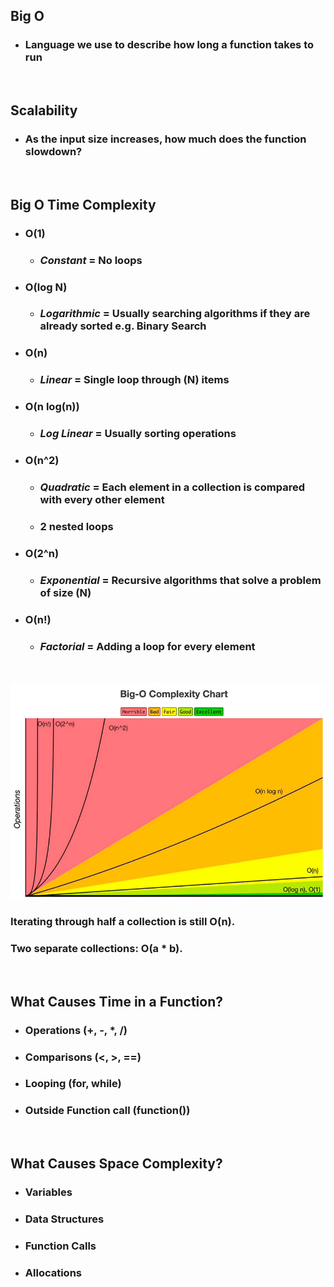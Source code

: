 ## **Big O**
- ### Language we use to describe how long a function takes to run

<br>

## **Scalability**
- ### As the input size increases, how much does the function slowdown?

<br>

## **Big O Time Complexity**
- ### **O(1)**
	- ### ***Constant*** = No loops
- ### **O(log N)**
	- ### ***Logarithmic*** = Usually searching algorithms if they are already sorted e.g. Binary Search
- ### **O(n)**
	- ### ***Linear*** = Single loop through (N) items
- ### **O(n log(n))**
	- ### ***Log Linear*** = Usually sorting operations
- ### **O(n^2)**
	- ### ***Quadratic*** = Each element in a collection is compared with every other element
	- ### 2 nested loops
- ### **O(2^n)**
	- ### ***Exponential*** = Recursive algorithms that solve a problem of size (N)
- ### **O(n!)**
	- ### ***Factorial*** = Adding a loop for every element

<br>

![](./img/big_o.png)

### Iterating through half a collection is still O(n).

### Two separate collections: O(a * b).

<br>

## **What Causes Time in a Function?**
- ### Operations (+, -, *, /)
- ### Comparisons (<, >, ==)
- ### Looping (for, while)
- ### Outside Function call (function())

<br>

## **What Causes Space Complexity?**
- ### Variables
- ### Data Structures
- ### Function Calls
- ### Allocations